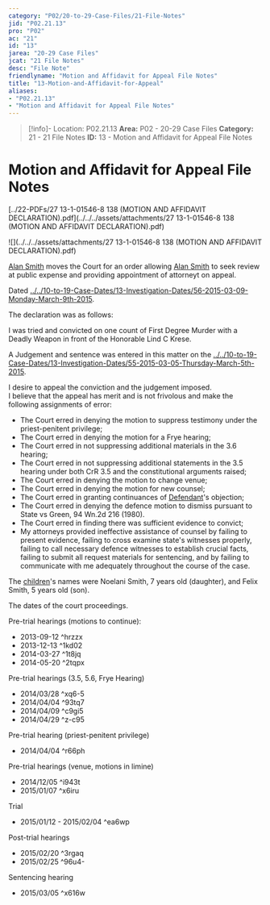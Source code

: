 ```yaml
---
category: "P02/20-to-29-Case-Files/21-File-Notes"
jid: "P02.21.13"
pro: "P02"
ac: "21"
id: "13"
jarea: "20-29 Case Files"
jcat: "21 File Notes"
desc: "File Note"
friendlyname: "Motion and Affidavit for Appeal File Notes"
title: "13-Motion-and-Affidavit-for-Appeal"
aliases: 
- "P02.21.13"
- "Motion and Affidavit for Appeal File Notes"
---
```

>[!info]- Location: P02.21.13
>**Area:** P02 - 20-29 Case Files
>**Category:** 21 - 21 File Notes
>**ID:** 13 - Motion and Affidavit for Appeal File Notes

# Motion and Affidavit for Appeal File Notes



[../22-PDFs/27 13-1-01546-8 138 (MOTION AND AFFIDAVIT DECLARATION).pdf](../../../assets/attachments/27 13-1-01546-8 138 (MOTION AND AFFIDAVIT DECLARATION).pdf)

![](../../../assets/attachments/27 13-1-01546-8 138 (MOTION AND AFFIDAVIT DECLARATION).pdf)

[Alan Smith](../../70-to-79-People/72-Suspects-and-People-of-Interest/02-Alan-Smith.md#) moves the Court for an order allowing [Alan Smith](../../70-to-79-People/72-Suspects-and-People-of-Interest/02-Alan-Smith.md#) to seek review at public expense and providing appointment of attorneyt on appeal.

Dated [../../10-to-19-Case-Dates/13-Investigation-Dates/56-2015-03-09-Monday-March-9th-2015](../../10-to-19-Case-Dates/13-Investigation-Dates/56-2015-03-09-Monday-March-9th-2015.md#).

The declaration was as follows:

I was tried and convicted on one count of First Degree Murder with a Deadly Weapon in front of the Honorable Lind C Krese.

A Judgement and sentence was entered in this matter on the [../../10-to-19-Case-Dates/13-Investigation-Dates/55-2015-03-05-Thursday-March-5th-2015](../../10-to-19-Case-Dates/13-Investigation-Dates/55-2015-03-05-Thursday-March-5th-2015.md#).

I desire to appeal the conviction and the judgement imposed.  
I believe that the appeal has merit and is not frivolous and make the following assignments of error:

- The Court erred in denying the motion to suppress testimony under the priest-penitent privilege;
- The Court erred in denying the motion for a Frye hearing;
- The Court erred in not suppressing additional materials in the 3.6 hearing;
- The Court erred in not suppressing additional statements in the 3.5 hearing under both CrR 3.5 and the constitutional arguments raised;
- The Court erred in denying the motion to change venue;
- The Court erred in denying the motion for new counsel;
- The Court erred in granting continuances of [Defendant](../../70-to-79-People/72-Suspects-and-People-of-Interest/02-Alan-Smith.md#.md#)'s objection;
- The Court erred in denying the defence motion to dismiss pursuant to State vs Green, 94 Wn.2d 216 (1980).
- The Court erred in finding there was sufficient evidence to convict;
- My attorneys provided ineffective assistance of counsel by failing to present evidence, failing to cross examine state's witnesses properly, failing to call necessary defence witnesses to establish crucial facts, failing to submit all request materials for sentencing, and by failing to communicate with me adequately throughout the course of the case.

The [children](../../70-to-79-People/73-Family-and-Friends/08-Children.md#)'s names were Noelani Smith, 7 years old (daughter), and Felix Smith, 5 years old (son).

The dates of the court proceedings.

Pre-trial hearings (motions to continue):

- 2013-09-12 ^hrzzx
- 2013-12-13 ^1kd02
- 2014-03-27 ^1t8jq
- 2014-05-20 ^2tqpx

Pre-trial hearings (3.5, 5.6, Frye Hearing)

- 2014/03/28 ^xq6-5
- 2014/04/04 ^93tq7
- 2014/04/09 ^c9gi5
- 2014/04/29 ^z-c95

Pre-trial hearing (priest-penitent privilege)

- 2014/04/04 ^r66ph

Pre-trial hearings (venue, motions in limine)

- 2014/12/05 ^i943t
- 2015/01/07 ^x6iru

Trial

- 2015/01/12 - 2015/02/04 ^ea6wp

Post-trial hearings

- 2015/02/20 ^3rgaq
- 2015/02/25 ^96u4-

Sentencing hearing

- 2015/03/05 ^x616w
